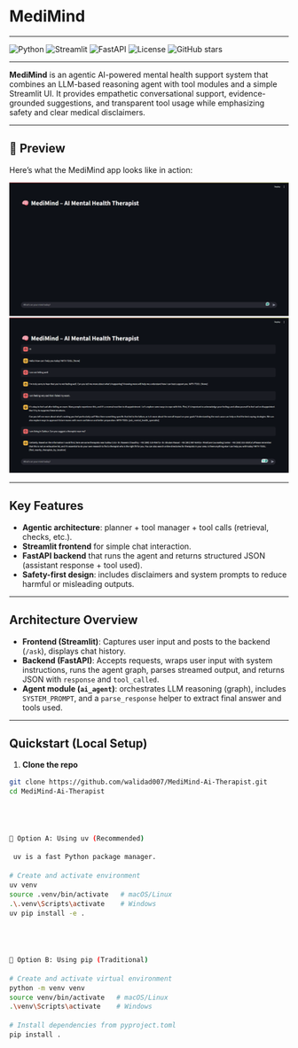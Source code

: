 # MediMind


---

![Python](https://img.shields.io/badge/Python-3.11%2B-blue?logo=python)
![Streamlit](https://img.shields.io/badge/Streamlit-App-red?logo=streamlit)
![FastAPI](https://img.shields.io/badge/FastAPI-Backend-green?logo=fastapi)
![License](https://img.shields.io/badge/License-Pending-lightgrey)
![GitHub stars](https://img.shields.io/github/stars/walidad007/MediMind-Ai-Therapist?style=social)

---


**MediMind** is an agentic AI-powered mental health support system that combines an LLM-based reasoning agent with tool modules and a simple Streamlit UI. It provides empathetic conversational support, evidence-grounded suggestions, and transparent tool usage while emphasizing safety and clear medical disclaimers.

---
## 🚀 Preview
Here’s what the MediMind app looks like in action:

![MediMind Screenshot](assets/medimind_preview.png)
![MediMind Screenshot](assets/medimind_preview2.png)

---

## Key Features
- **Agentic architecture**: planner + tool manager + tool calls (retrieval, checks, etc.).  
- **Streamlit frontend** for simple chat interaction.  
- **FastAPI backend** that runs the agent and returns structured JSON (assistant response + tool used).  
- **Safety-first design**: includes disclaimers and system prompts to reduce harmful or misleading outputs.  

---

## Architecture Overview
- **Frontend (Streamlit)**: Captures user input and posts to the backend (`/ask`), displays chat history.  
- **Backend (FastAPI)**: Accepts requests, wraps user input with system instructions, runs the agent graph, parses streamed output, and returns JSON with `response` and `tool_called`.  
- **Agent module (`ai_agent`)**: orchestrates LLM reasoning (graph), includes `SYSTEM_PROMPT`, and a `parse_response` helper to extract final answer and tools used.  

---

## Quickstart (Local Setup)

1. **Clone the repo**

```bash
git clone https://github.com/walidad007/MediMind-Ai-Therapist.git
cd MediMind-Ai-Therapist




🔹 Option A: Using uv (Recommended)

 uv is a fast Python package manager.

# Create and activate environment
uv venv
source .venv/bin/activate   # macOS/Linux
.\.venv\Scripts\activate    # Windows
uv pip install -e .




🔹 Option B: Using pip (Traditional)

# Create and activate virtual environment
python -m venv venv
source venv/bin/activate   # macOS/Linux
.\venv\Scripts\activate    # Windows

# Install dependencies from pyproject.toml
pip install .

